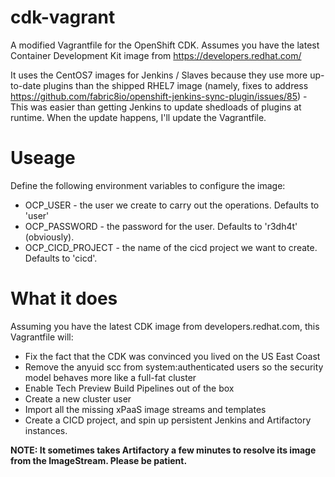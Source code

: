 # cdk-vagrant
A modified Vagrantfile for the OpenShift CDK. Assumes you have the latest Container Development Kit image from https://developers.redhat.com/

It uses the CentOS7 images for Jenkins / Slaves because they use more up-to-date plugins than the shipped RHEL7 image (namely, fixes to address https://github.com/fabric8io/openshift-jenkins-sync-plugin/issues/85) - This was easier than getting Jenkins to update shedloads of plugins at runtime. When the update happens, I'll update the Vagrantfile.

# Useage

Define the following environment variables to configure the image:

* OCP_USER - the user we create to carry out the operations. Defaults to 'user'
* OCP_PASSWORD - the password for the user. Defaults to 'r3dh4t' (obviously).
* OCP_CICD_PROJECT - the name of the cicd project we want to create. Defaults to 'cicd'.

# What it does
Assuming you have the latest CDK image from developers.redhat.com, this Vagrantfile will:

* Fix the fact that the CDK was convinced you lived on the US East Coast
* Remove the anyuid scc from system:authenticated users so the security model behaves more like a full-fat cluster
* Enable Tech Preview Build Pipelines out of the box
* Create a new cluster user
* Import all the missing xPaaS image streams and templates
* Create a CICD project, and spin up persistent Jenkins and Artifactory instances.

**NOTE: It sometimes takes Artifactory a few minutes to resolve its image from the ImageStream. Please be patient.**
